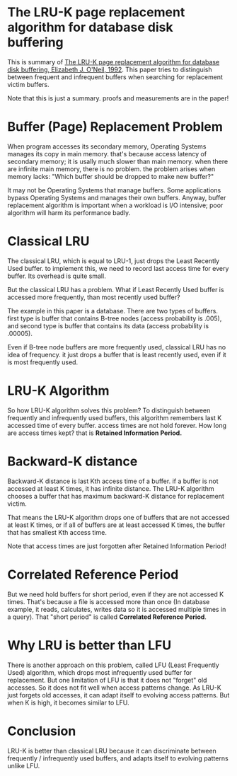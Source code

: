 # The LRU-K page replacement algorithm for database disk buffering

This is summary of [The LRU-K page replacement algorithm for database disk buffering, Elizabeth J. O'Neil, 1992](https://dl.acm.org/doi/10.1145/170036.170081). This paper tries to distinguish between frequent and infrequent buffers when searching for replacement victim buffers.

Note that this is just a summary. proofs and measurements are in the paper!  

# Buffer (Page) Replacement Problem

When program accesses its secondary memory, Operating Systems manages its copy in main memory. that's because access latency of secondary memory; it is usally much slower than main memory. when there are infinite main memory, there is no problem. the problem arises when memory lacks: "Which buffer should be dropped to make new buffer?"   

It may not be Operating Systems that manage buffers. Some applications bypass Operating Systems and manages their own buffers. Anyway, buffer replacement algorithm is important when a workload is I/O intensive; poor algorithm will harm its performance badly.

# Classical LRU

The classical LRU, which is equal to LRU-1, just drops the Least Recently Used buffer. to implement this, we need to record last access time for every buffer. Its overhead is quite small.  

But the classical LRU has a problem. What if Least Recently Used buffer is accessed more frequently, than most recently used buffer?  

The example in this paper is a database. There are two types of buffers. first type is buffer that contains B-tree nodes (access probability is .005), and second type is buffer that contains its data (access probability is .00005).  

Even if B-tree node buffers are more frequently used, classical LRU has no idea of frequency. it just drops a buffer that is least recently used, even if it is most frequently used.  

# LRU-K Algorithm

So how LRU-K algorithm solves this problem? To distinguish between frequently and infrequently used buffers, this algorithm remembers last K accessed time of every buffer. access times are not hold forever. How long are access times kept? that is **Retained Information Period.**  

# Backward-K distance

Backward-K distance is last Kth access time of a buffer. if a buffer is not accessed at least K times, it has infinite distance. The LRU-K algorithm chooses a buffer that has maximum backward-K distance for replacement victim.

That means the LRU-K algorithm drops one of buffers that are not accessed at least K times, or if all of buffers are at least accessed K times, the buffer that has smallest Kth access time.  

Note that access times are just forgotten after Retained Information Period!  

# Correlated Reference Period

But we need hold buffers for short period, even if they are not accessed K times. That's because a file is accessed more than once (In database example, it reads, calculates, writes data so it is accessed multiple times in a query). That "short period" is called **Correlated Reference Period**.

# Why LRU is better than LFU

There is another approach on this problem, called LFU (Least Frequently Used) algorithm, which drops most infrequently used buffer for replacement. But one limitation of LFU is that it does not "forget" old accesses. So it does not fit well when access patterns change. As LRU-K just forgets old accesses, it can adapt itself to evolving access patterns. But when K is high, it becomes similar to LFU.  

# Conclusion

LRU-K is better than classical LRU because it can discriminate between frequently / infrequently used buffers, and adapts itself to evolving patterns unlike LFU.
